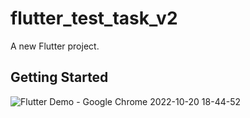 # flutter_test_task_v2

A new Flutter project.

## Getting Started

![Flutter Demo - Google Chrome 2022-10-20 18-44-52](https://user-images.githubusercontent.com/51286978/197000368-7161fed1-32cb-4d67-990e-af17bcd9b3bc.gif)
